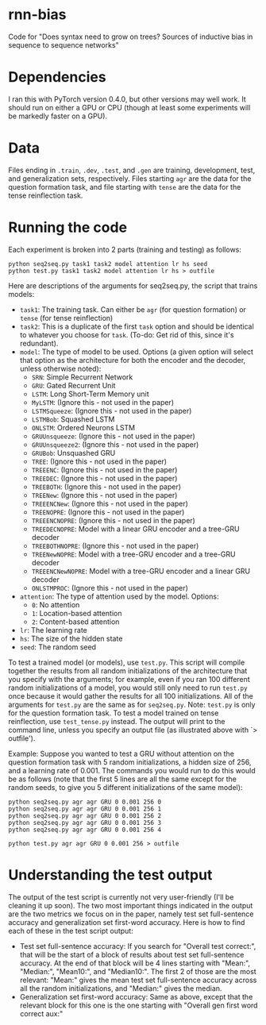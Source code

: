 # rnn-bias
Code for "Does syntax need to grow on trees? Sources of inductive bias in sequence to sequence networks"

# Dependencies
I ran this with PyTorch version 0.4.0, but other versions may well work. It should run on either a GPU or CPU (though at least some experiments will be markedly faster on a GPU).

# Data
Files ending in `.train`, `.dev`, `.test`, and `.gen` are training, development, test, and generalization sets, respectively. Files starting `agr` are the data for the question formation task, and file starting with `tense` are the data for the tense reinflection task.

# Running the code
Each experiment is broken into 2 parts (training and testing) as follows:

```
python seq2seq.py task1 task2 model attention lr hs seed
python test.py task1 task2 model attention lr hs > outfile
```

Here are descriptions of the arguments for seq2seq.py, the script that trains models:
- `task1`: The training task. Can either be `agr` (for question formation) or `tense` (for tense reinflection)
- `task2`: This is a duplicate of the first `task` option and should be identical to whatever you choose for `task`. (To-do: Get rid of this, since it's redundant).
- `model`: The type of model to be used. Options (a given option will select that option as the architecture for both the encoder and the decoder, unless otherwise noted):
  * `SRN`: Simple Recurrent Network 
  * `GRU`: Gated Recurrent Unit
  * `LSTM`: Long Short-Term Memory unit
  * `MyLSTM`: (Ignore this - not used in the paper)
  * `LSTMSqueeze`: (Ignore this - not used in the paper)
  * `LSTMBob`: Squashed LSTM
  * `ONLSTM`: Ordered Neurons LSTM
  * `GRUUnsqueeze`: (Ignore this - not used in the paper)
  * `GRUUnsqueeze2`: (Ignore this - not used in the paper)
  * `GRUBob`: Unsquashed GRU
  * `TREE`: (Ignore this - not used in the paper)
  * `TREEENC`: (Ignore this - not used in the paper)
  * `TREEDEC`: (Ignore this - not used in the paper)
  * `TREEBOTH`: (Ignore this - not used in the paper)
  * `TREENew`: (Ignore this - not used in the paper)
  * `TREEENCNew`: (Ignore this - not used in the paper)
  * `TREENOPRE`: (Ignore this - not used in the paper)
  * `TREEENCNOPRE`: (Ignore this - not used in the paper)
  * `TREEDECNOPRE`: Model with a linear GRU encoder and a tree-GRU decoder
  * `TREEBOTHNOPRE`: (Ignore this - not used in the paper)
  * `TREENewNOPRE`: Model with a tree-GRU encoder and a tree-GRU decoder
  * `TREEENCNewNOPRE`: Model with a tree-GRU encoder and a linear GRU decoder
  * `ONLSTMPROC`: (Ignore this - not used in the paper)
- `attention`: The type of attention used by the model. Options:
  * `0`: No attention
  * `1`: Location-based attention
  * `2`: Content-based attention
- `lr`: The learning rate
- `hs`: The size of the hidden state
- `seed`: The random seed

To test a trained model (or models), use `test.py`. This script will compile together the results from all random initializations of the architecture that you specify with the arguments; for example, even if you ran 100 different random initializations of a model, you would still only need to run `test.py` once because it would gather the results for all 100 initializations. All of the arguments for `test.py` are the same as for `seq2seq.py`. Note: `test.py` is only for the question formation task. To test a model trained on tense reinflection, use `test_tense.py` instead. The output will print to the command line, unless you specify an output file (as illustrated above with `> outfile').

Example: Suppose you wanted to test a GRU without attention on the question formation task with 5 random initializations, a hidden size of 256, and a learning rate of 0.001. The commands you would run to do this would be as follows (note that the first 5 lines are all the same except for the random seeds, to give you 5 different initializations of the same model):

```
python seq2seq.py agr agr GRU 0 0.001 256 0
python seq2seq.py agr agr GRU 0 0.001 256 1
python seq2seq.py agr agr GRU 0 0.001 256 2
python seq2seq.py agr agr GRU 0 0.001 256 3
python seq2seq.py agr agr GRU 0 0.001 256 4

python test.py agr agr GRU 0 0.001 256 > outfile
```

# Understanding the test output
The output of the test script is currently not very user-friendly (I'll be cleaning it up soon). The two most important things indicated in the output are the two metrics we focus on in the paper, namely test set full-sentence accuracy and generalization set first-word accuracy. Here is how to find each of these in the test script output:
- Test set full-sentence accuracy: If you search for "Overall test correct:", that will be the start of a block of results about test set full-sentence accuracy. At the end of that block will be 4 lines starting with "Mean:", "Median:", "Mean10:", and "Median10:". The first 2 of those are the most relevant: "Mean:" gives the mean test set full-sentence accuracy across all the random initializations, and "Median:" gives the median.
- Generalization set first-word accuracy: Same as above, except that the relevant block for this one is the one starting with "Overall gen first word correct aux:"
  



